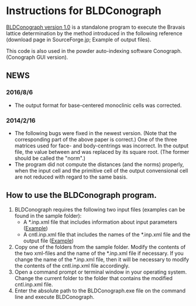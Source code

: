 # Instructions for BLDConograph
[BLDConograph version 1.0](https://github.com/rtomiyasu/BLDConograph/tree/main/BLDConograph1_0_03_win) is a standalone program to execute the Bravais lattice determination by the method introduced in the following reference (download page in SourceForge.jp; Example of output files).

This code is also used in the powder auto-indexing software Conograph. (Conograph GUI version).

## NEWS
### 2016/8/6
- The output format for base-centered monoclinic cells was corrected.
### 2014/2/16
- The following bugs were fixed in the newest version. (Note that the corresponding part of the above paper is correct.)
One of the three matrices used for face- and body-centrings was incorrect.
In the output file, the value between <Distance> and </Distance> was replaced by its square root. (The former should be called the "norm".)
- The program did not compute the distances (and the norms) properly, when the input cell and the primitive cell of the output convensional cell are not reduced with regard to the same basis.

## How to use the BLDConograph program.
1. BLDConograph requires the following two input files (examples can be found in the sample folder):
    - A *.inp.xml file that includes information about input parameters ([Example](https://github.com/rtomiyasu/BLDConograph/blob/main/BLDConograph1_0_03_win/sample/sample1(Tetragonal(I)_3.84%2C3.84%2C20.1%2C90%2C90%2C90)/HERMES_Sr327_250K.inp.xml))
    - A cntl.inp.xml file that includes the names of the *.inp.xml file and the output file ([Example](https://github.com/rtomiyasu/BLDConograph/blob/main/BLDConograph1_0_03_win/sample/sample1(Tetragonal(I)_3.84%2C3.84%2C20.1%2C90%2C90%2C90)/cntl.inp.xml))
1. Copy one of the folders from the sample folder. Modify the contents of the two xml-files and the name of the *.inp.xml file if necessary. If you change the name of the *.inp.xml file, then it will be necessary to modify the contents of the cntl.inp.xml file accordingly.
1. Open a command prompt or terminal window in your operating system. Change the current folder to the folder that contains the modified cntl.inp.xml file.
1. Enter the absolute path to the BLDConograph.exe file on the command line and execute BLDConograph.
